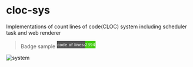 # cloc-sys
Implementations of count lines of code(CLOC) system including scheduler task and web renderer

> Badge sample ![sample](/doc/res/sample_badge.png)

![system](/doc/res/cloc_sys.png)

